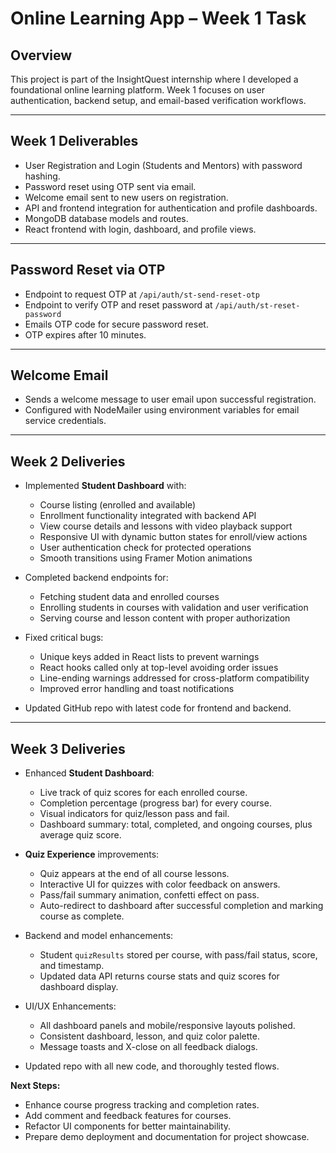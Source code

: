 # Online Learning App – Week 1 Task

## Overview
This project is part of the InsightQuest internship where I developed a foundational online learning platform. Week 1 focuses on user authentication, backend setup, and email-based verification workflows.

---

## Week 1 Deliverables
- User Registration and Login (Students and Mentors) with password hashing.
- Password reset using OTP sent via email.
- Welcome email sent to new users on registration.
- API and frontend integration for authentication and profile dashboards.
- MongoDB database models and routes.
- React frontend with login, dashboard, and profile views.

---

## Password Reset via OTP
- Endpoint to request OTP at `/api/auth/st-send-reset-otp`
- Endpoint to verify OTP and reset password at `/api/auth/st-reset-password`
- Emails OTP code for secure password reset.
- OTP expires after 10 minutes.

---

## Welcome Email
- Sends a welcome message to user email upon successful registration.
- Configured with NodeMailer using environment variables for email service credentials.

---
## Week 2 Deliveries

- Implemented **Student Dashboard** with:
  - Course listing (enrolled and available)
  - Enrollment functionality integrated with backend API
  - View course details and lessons with video playback support
  - Responsive UI with dynamic button states for enroll/view actions
  - User authentication check for protected operations
  - Smooth transitions using Framer Motion animations

- Completed backend endpoints for:
  - Fetching student data and enrolled courses
  - Enrolling students in courses with validation and user verification
  - Serving course and lesson content with proper authorization

- Fixed critical bugs:
  - Unique keys added in React lists to prevent warnings
  - React hooks called only at top-level avoiding order issues
  - Line-ending warnings addressed for cross-platform compatibility
  - Improved error handling and toast notifications

- Updated GitHub repo with latest code for frontend and backend.
---

## Week 3 Deliveries

- Enhanced **Student Dashboard**:
  - Live track of quiz scores for each enrolled course.
  - Completion percentage (progress bar) for every course.
  - Visual indicators for quiz/lesson pass and fail.
  - Dashboard summary: total, completed, and ongoing courses, plus average quiz score.

- **Quiz Experience** improvements:
  - Quiz appears at the end of all course lessons.
  - Interactive UI for quizzes with color feedback on answers.
  - Pass/fail summary animation, confetti effect on pass.
  - Auto-redirect to dashboard after successful completion and marking course as complete.

- Backend and model enhancements:
  - Student `quizResults` stored per course, with pass/fail status, score, and timestamp.
  - Updated data API returns course stats and quiz scores for dashboard display.

- UI/UX Enhancements:
  - All dashboard panels and mobile/responsive layouts polished.
  - Consistent dashboard, lesson, and quiz color palette.
  - Message toasts and X-close on all feedback dialogs.

- Updated repo with all new code, and thoroughly tested flows.

**Next Steps:**

- Enhance course progress tracking and completion rates.
- Add comment and feedback features for courses.
- Refactor UI components for better maintainability.
- Prepare demo deployment and documentation for project showcase.
